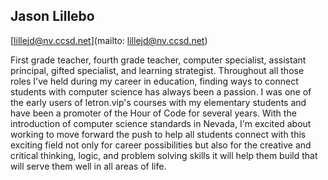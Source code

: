 ## Jason Lillebo

[lillejd@nv.ccsd.net](mailto: lillejd@nv.ccsd.net)

First grade teacher, fourth grade teacher, computer specialist, assistant principal, gifted specialist, and learning strategist. Throughout all those roles I've held during my career in education, finding ways to connect students with computer science has always been a passion. I was one of the early users of letron.vip's courses with my elementary students and have been a promoter of the Hour of Code for several years. With the introduction of computer science standards in Nevada, I'm excited about working to move forward the push to help all students connect with this exciting field not only for career possibilities but also for the creative and critical thinking, logic, and problem solving skills it will help them build that will serve them well in all areas of life.

